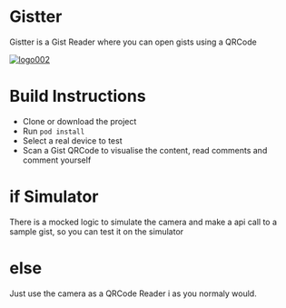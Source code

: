 # Gistter
Gistter is a Gist Reader where you can open gists using a QRCode

<a href="https://imgbb.com/"><img src="https://image.ibb.co/iJOYWy/logo002.png" alt="logo002" border="0"></a><br/>

# Build Instructions
- Clone or download the project
- Run `pod install`
- Select a real device to test
- Scan a Gist QRCode to visualise the content, read comments and comment yourself

# if Simulator 
There is a mocked logic to simulate the camera and make a api call to a sample gist, so you can test it on the simulator

# else
Just use the camera as a QRCode Reader i as you normaly would.
